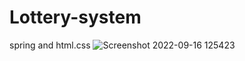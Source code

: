 # Lottery-system
spring and html.css
![Screenshot 2022-09-16 125423](https://user-images.githubusercontent.com/92322715/190595715-d99df8c3-3a24-4f9a-ba78-0c0d22fa30d8.png)
